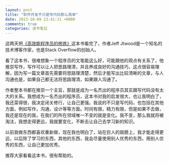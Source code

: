 ```yaml
---
layout: post
title: "软件开发不只是写代码那么简单"
date: 2013-10-09 23:41:11 +0800
comments: true
categories: 读书笔记
---
```

这两天把[《高效能程序员的修炼》](http://www.amazon.cn/gp/product/B00DXZFZPO/ref=as_li_ss_tl?ie=UTF8&camp=536&creative=3132&creativeASIN=B00DXZFZPO&linkCode=as2&tag=robinwu-23)这本书看完了，作者Jeff Jtwood是一个知名的技术博客作家，也是Stack Overflow的创始人。<!-- more -->
 
看了这本书，很难想象一个程序员的文笔能这么好，可能跟他的观点有关系了，他推崇写作，写作可以让人把思路理清，并且养成良好的沟通技巧，这点很容易理解，因为写一篇文章首先需要将思路理清楚，然后才能写出比较清晰的文章，与人沟通也是，如果自己都无法将思路理清，如果跟人沟通了。

作者整本书都在推崇一个主旨，那就是成为一名杰出的程序员其实跟写代码没有太大的关系。我想成为一名杰出的程序员，这本书对我的启发很大，也让我明白了，我还菜得很，我决定闭关修行，让自己更强。我说的不只是写代码，也包括在其他方面，例如写作，沟通，设计等等方面。时间有限，精力有限，但是如果不去做，我还是现在的我，在我们的所在领域唯一不变的就是变化。我不变，那么我就将被淘汰，我想走得更远，我就要变化，不断去让自己去学习新的知识。

以前我做东西都喜欢重新做，现在我也明白了，站在巨人的肩膀上，我才能走得更远，以后除了学习的东西，其他的东西，我会尽量使用别人优秀的东西，用别人优秀的东西，让自己更加优秀。

推荐大家看看这本书，很有帮助的。